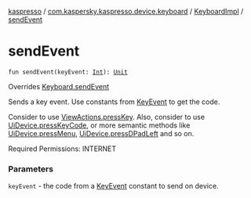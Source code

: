 [kaspresso](../../index.md) / [com.kaspersky.kaspresso.device.keyboard](../index.md) / [KeyboardImpl](index.md) / [sendEvent](./send-event.md)

# sendEvent

`fun sendEvent(keyEvent: `[`Int`](https://kotlinlang.org/api/latest/jvm/stdlib/kotlin/-int/index.html)`): `[`Unit`](https://kotlinlang.org/api/latest/jvm/stdlib/kotlin/-unit/index.html)

Overrides [Keyboard.sendEvent](../-keyboard/send-event.md)

Sends a key event.
Use constants from [KeyEvent](https://developer.android.com/reference/android/view/KeyEvent.html) to get the code.

Consider to use [ViewActions.pressKey](#).
Also, consider to use [UiDevice.pressKeyCode](#),
or more semantic methods like [UiDevice.pressMenu](#), [UiDevice.pressDPadLeft](#) and so on.

Required Permissions: INTERNET

### Parameters

`keyEvent` - the code from a [KeyEvent](https://developer.android.com/reference/android/view/KeyEvent.html) constant to send on device.